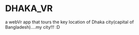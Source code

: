 # DHAKA_VR
 a webVr app that tours the key location of Dhaka city(capital of Bangladesh)....my city!!! :D
